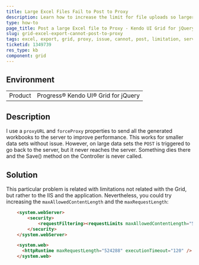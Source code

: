 ```yaml
---
title: Large Excel Files Fail to Post to Proxy
description: Learn how to increase the limit for file uploads so larger Excel files can be posted to a server proxy.
type: how-to
page_title: Post a large Excel file to Proxy - Kendo UI Grid for jQuery
slug: grid-excel-export-cannot-post-to-proxy
tags: excel, export, grid, proxy, issue, cannot, post, limitation, server, webconfig, iis
ticketid: 1349739
res_type: kb
component: grid
---
```


## Environment

<table>
 <tr>
  <td>Product</td>
  <td>Progress® Kendo UI® Grid for jQuery</td> 
 </tr>
</table>


## Description

I use a `proxyURL` and `forceProxy` properties to send all the generated workbooks to the server to improve performance. This works for smaller data sets without issue. However, on large data sets the `POST` is triggered to go back to the server, but it never reaches the server. Something dies there and the Save() method on the Controller is never called.

## Solution

This particular problem is related with limitations not related with the Grid, but rather to the IIS and the application. Nevertheless, you could try increasing the   `maxAllowedContentLength` and the `maxRequestLength`:

```html
    <system.webServer>
        <security>
            <requestFiltering><requestLimits maxAllowedContentLength="524288000"/>
        </security>
    </system.webServer>

    <system.web>
      <httpRuntime maxRequestLength="524288" executionTimeout="120" />
    </system.web>
```